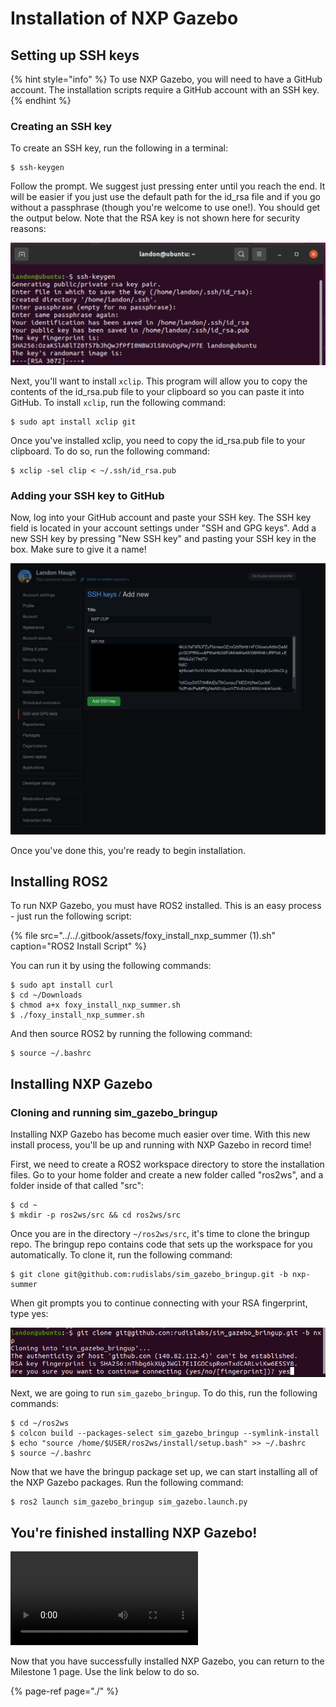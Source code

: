 # Installation of NXP Gazebo

## Setting up SSH keys

{% hint style="info" %}
To use NXP Gazebo, you will need to have a GitHub account. The installation scripts require a GitHub account with an SSH key.
{% endhint %}

### Creating an SSH key

To create an SSH key, run the following in a terminal:

```text
$ ssh-keygen
```

Follow the prompt. We suggest just pressing enter until you reach the end. It will be easier if you just use the default path for the id\_rsa file and if you go without a passphrase \(though you're welcome to use one!\). You should get the output below. Note that the RSA key is not shown here for security reasons:

![](../../.gitbook/assets/image%20%2834%29.png)

Next, you'll want to install `xclip`. This program will allow you to copy the contents of the id\_rsa.pub file to your clipboard so you can paste it into GitHub. To install `xclip`, run the following command:

```text
$ sudo apt install xclip git
```

Once you've installed xclip, you need to copy the id\_rsa.pub file to your clipboard. To do so, run the following command:

```text
$ xclip -sel clip < ~/.ssh/id_rsa.pub
```

### Adding your SSH key to GitHub

Now, log into your GitHub account and paste your SSH key. The SSH key field is located in your account settings under "SSH and GPG keys". Add a new SSH key by pressing "New SSH key" and pasting your SSH key in the box. Make sure to give it a name!

![Black Box added for security](../../.gitbook/assets/image%20%2836%29.png)

Once you've done this, you're ready to begin installation.

## Installing ROS2

To run NXP Gazebo, you must have ROS2 installed. This is an easy process - just run the following script:

{% file src="../../.gitbook/assets/foxy\_install\_nxp\_summer \(1\).sh" caption="ROS2 Install Script" %}

You can run it by using the following commands:

```text
$ sudo apt install curl
$ cd ~/Downloads
$ chmod a+x foxy_install_nxp_summer.sh
$ ./foxy_install_nxp_summer.sh
```

And then source ROS2 by running the following command:

```text
$ source ~/.bashrc
```

## Installing NXP Gazebo

### Cloning and running sim\_gazebo\_bringup

Installing NXP Gazebo has become much easier over time. With this new install process, you'll be up and running with NXP Gazebo in record time!

First, we need to create a ROS2 workspace directory to store the installation files. Go to your home folder and create a new folder called "ros2ws", and a folder inside of that called "src":

```text
$ cd ~
$ mkdir -p ros2ws/src && cd ros2ws/src
```

Once you are in the directory `~/ros2ws/src`, it's time to clone the bringup repo. The bringup repo contains code that sets up the workspace for you automatically. To clone it, run the following command:

```text
$ git clone git@github.com:rudislabs/sim_gazebo_bringup.git -b nxp-summer
```

When git prompts you to continue connecting with your RSA fingerprint, type yes:

![](../../.gitbook/assets/image%20%2835%29.png)

Next, we are going to run `sim_gazebo_bringup`. To do this, run the following commands:

```text
$ cd ~/ros2ws
$ colcon build --packages-select sim_gazebo_bringup --symlink-install
$ echo "source /home/$USER/ros2ws/install/setup.bash" >> ~/.bashrc
$ source ~/.bashrc
```

Now that we have the bringup package set up, we can start installing all of the NXP Gazebo packages. Run the following command:

```text
$ ros2 launch sim_gazebo_bringup sim_gazebo.launch.py
```

## You're finished installing NXP Gazebo!

![](https://thumbs.gfycat.com/CheerySizzlingGuillemot-mobile.mp4)

Now that you have successfully installed NXP Gazebo, you can return to the Milestone 1 page. Use the link below to do so.

{% page-ref page="./" %}

